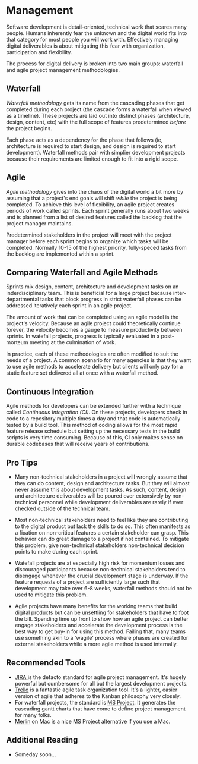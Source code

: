 # Management 

Software development is detail-oriented, technical work that scares many people. Humans inherently fear the unknown and the digital world fits into that category for most people you will work with. Effectively managing digital deliverables is about mitigating this fear with organization, participation and flexibility.

The process for digital delivery is broken into two main groups: waterfall and agile project management methodologies. 

## Waterfall

*Waterfall methodology* gets its name from the cascading phases that get completed during each project (the cascade forms a waterfall when viewed as a timeline). These projects are laid out into distinct phases (architecture, design, content, etc) with the full scope of features predetermined *before* the project begins. 

Each phase acts as a dependency for the phase that follows (ie, architecture is required to start design, and design is required to start development). Waterfall methods pair with simplier development projects because their requirements are limited enough to fit into a rigid scope.

## Agile

*Agile methodology* gives into the chaos of the digital world a bit more by assuming that a project's end goals will shift *while* the project is being completed. To achieve this level of flexibility, an agile project creates periods of work called sprints. Each sprint generally runs about two weeks and is planned from a list of desired features called the backlog that the project manager maintains. 

Predetermined stakeholders in the project will meet with the project manager before each sprint begins to organize which tasks will be completed. Normally 10-15 of the highest priority, fully-speced tasks from the backlog are implemented within a sprint. 

## Comparing Waterfall and Agile Methods

Sprints mix design, content, architecture and development tasks on an inderdisciplinary team. This is beneficial for a large project because inter-departmental tasks that block progress in strict waterfall phases can be addressed iteratively each sprint in an agile project. 

The amount of work that can be completed using an agile model is the project's velocity. Because an agile project could theoretically continue forever, the velocity becomes a gauge to measure productivity between sprints. In watefall projects, progress is typically evaluated in a post-morteum meeting at the culmination of work.  

In practice, each of these methodologies are often modified to suit the needs of a project. A common scenario for many agencies is that they want to use agile methods to accelerate delivery but clients will only pay for a static feature set delivered all at once with a waterfall method. 

## Continuous Integration

Agile methods for developers can be extended further with a technique called *Continuous Integration (CI)*. On these projects, developers check in code to a repository multiple times a day and that code is automatically tested by a build tool. This method of coding allows for the most rapid feature release schedule but setting up the necessary tests in the build scripts is very time consuming. Because of this, CI only makes sense on durable codebases that will receive years of contributions.

## Pro Tips

* Many non-technical stakeholders in a project will wrongly assume that they can do content, design and architecture tasks. But they will almost never assume this about development tasks. As such, content, design and architecture deliverables will be poured over extensively by non-technical personnel while development deliverables are rarely if ever checked outside of the technical team.

* Most non-technical stakeholders need to feel like they are contributing to the digital product but lack the skills to do so. This often manifests as a fixation on non-critical features a certain stakeholder can grasp. This behavior can do great damage to a project if not contained. To mitigate this problem, give non-technical stakeholders non-technical decision points to make during each sprint.

* Watefall projects are at especially high risk for momentum losses and discouraged participants because non-technical stakeholders tend to disengage whenever the crucial development stage is underway. If the feature requests of a project are sufficiently large such that development may take over 6-8 weeks, waterfall methods should not be used to mitigate this problem.

* Agile projects have many benefits for the working teams that build digital products but can be unsettling for stakeholders that have to foot the bill. Spending time up front to show how an agile project can better engage stakeholders and accelerate the development process is the best way to get buy-in for using this method. Failing that, many teams use something akin to a 'wagile' process where phases are created for external stakeholders while a more agile method is used internally.

## Recommended Tools
* [JIRA ](https://www.atlassian.com/software/jira) is the defacto standard for agile project management. It's hugely powerful but cumbersome for all but the largest development projects.
* [Trello](https://trello.com) is a fantastic agile task organization tool. It's a lighter, easier version of agile that adheres to the Kanban philosophy very closely.
* For waterfall projects, the standard is [MS Project](https://products.office.com/en-us/Project/project-and-portfolio-management-software). It generates the cascading gantt charts that have come to define project management for many folks.
* [Merlin](http://projectwizards.net/en/products/merlin-project/what-is) on Mac is a nice MS Project alternative if you use a Mac. 

## Additional Reading
* Someday soon...


